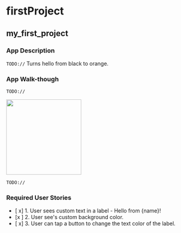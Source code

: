# firstProject
## my_first_project

### App Description
`TODO://` Turns hello from black to orange. 

### App Walk-though
`TODO://` 

<img src="http://recordit.co/y1iTAkgyRN" width=200><br>

`TODO://` 

### Required User Stories
- [ x] 1. User sees custom text in a label - Hello from {name}!
- [x ] 2. User see's custom background color.
- [ x] 3. User can tap a button to change the text color of the label.
